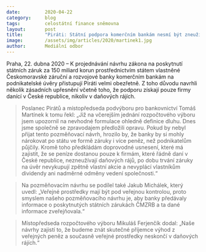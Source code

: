 ```yaml
---
date:         2020-04-22
category:     blog
tags:         celostátní finance sněmovna
layout:       post
title:        "Piráti: Státní podpora komerčním bankám nesmí být zneužita"
image:        /assets/img/articles/2020/martinek1.jpg
author:       Mediální odbor
--- 
```



Praha, 22. dubna 2020 – K projednávání návrhu zákona na poskytnutí státních záruk za 150 miliard korun prostřednictvím státem vlastněné Českomoravské záruční a rozvojové banky komerčním bankám na podnikatelské úvěry přistupují Piráti velmi obezřetně. Z toho důvodu navrhli několik zásadních upřesnění včetně toho, že podporu získají pouze firmy danící v České republice, nikoliv v daňových rájích.
 
> Poslanec Pirátů a místopředseda podvýboru pro bankovnictví Tomáš Martínek k tomu řekl: „Již na včerejším jednání rozpočtového výboru jsem upozornil na nevhodné formulace ohledně definice dluhu. Dnes jsme společně se zpravodajem předložili opravu. Pokud by nebyl přijat tento pozměňovací návrh, hrozilo by, že banky by si mohly nárokovat po státu ve formě záruky i více peněz, než podnikatelům půjčily. Kromě toho předkládám doprovodné usnesení, které má zajistit, že se peníze dostanou pouze k firmám, které řádně daní v České republice, nezneužívají daňových rájů, po dobu trvání záruky na úvěr nevykupují zpětně vlastní akcie a nevyplácí vlastníkům dividendy ani nadměrné odměny vedení společnosti.“

> Na pozměňovacím návrhu se podílel také Jakub Michálek, který uvedl: „Veřejné prostředky mají být pod veřejnou kontrolou, proto smyslem našeho pozměňovacího návrhu je, aby banky předávaly informace o poskytnutých státních zárukách ČMZRB a ta dané informace zveřejňovala.“
 
> Místopředseda rozpočtového výboru Mikuláš Ferjenčík dodal: „Naše návrhy zajistí to, že budeme znát skutečné příjemce výhod z veřejných peněz a současně veřejné prostředky neskončí v daňových rájích.“

